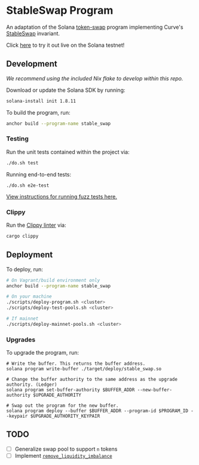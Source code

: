 # StableSwap Program

An adaptation of the Solana [token-swap](https://github.com/solana-labs/solana-program-library/tree/master/token-swap/program) program implementing Curve's [StableSwap](https://www.curve.fi/stableswap-paper.pdf) invariant.

Click [here](https://stableswap.pro) to try it out live on the Solana testnet!

## Development

_We recommend using the included Nix flake to develop within this repo._

Download or update the Solana SDK by running:

```bash
solana-install init 1.8.11
```

To build the program, run:

```bash
anchor build --program-name stable_swap
```

### Testing

Run the unit tests contained within the project via:

```bash
./do.sh test
```

Running end-to-end tests:

```
./do.sh e2e-test
```

[View instructions for running fuzz tests here.](../fuzz)

### Clippy

Run the [Clippy linter](https://github.com/rust-lang/rust-clippy) via:

```bash
cargo clippy
```

## Deployment

To deploy, run:

```bash
# On Vagrant/build environment only
anchor build --program-name stable_swap

# On your machine
./scripts/deploy-program.sh <cluster>
./scripts/deploy-test-pools.sh <cluster>

# If mainnet
./scripts/deploy-mainnet-pools.sh <cluster>
```

### Upgrades

To upgrade the program, run:

```
# Write the buffer. This returns the buffer address.
solana program write-buffer ./target/deploy/stable_swap.so

# Change the buffer authority to the same address as the upgrade authority. (Ledger)
solana program set-buffer-authority $BUFFER_ADDR --new-buffer-authority $UPGRADE_AUTHORITY

# Swap out the program for the new buffer.
solana program deploy --buffer $BUFFER_ADDR --program-id $PROGRAM_ID --keypair $UPGRADE_AUTHORITY_KEYPAIR
```

## TODO

- [ ] Generalize swap pool to support `n` tokens
- [ ] Implement [`remove_liquidity_imbalance`](https://github.com/curvefi/curve-contract/blob/4aa3832a4871b1c5b74af7f130c5b32bdf703af5/contracts/pool-templates/base/SwapTemplateBase.vy#L539)
